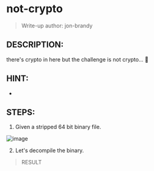# not-crypto
> Write-up author: jon-brandy
## DESCRIPTION:
there's crypto in here but the challenge is not crypto... 🤔
## HINT:
-
## STEPS:
1. Given a stripped 64 bit binary file.

![image](https://user-images.githubusercontent.com/70703371/222663411-3edf45fc-d717-4807-b16b-bc5e4d49f456.png)


2. Let's decompile the binary.

> RESULT


